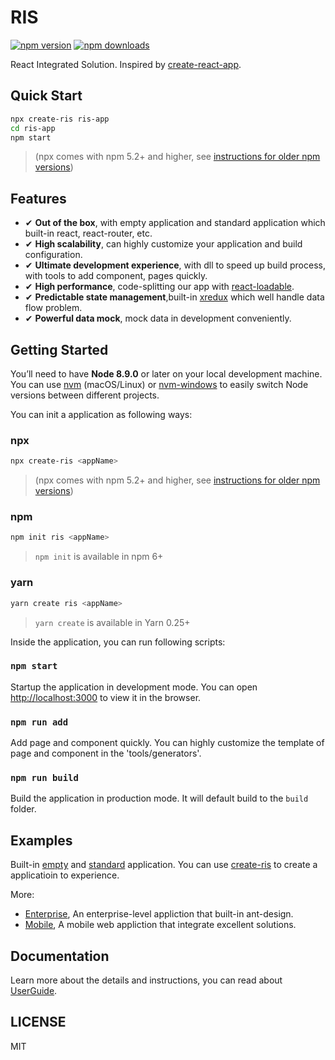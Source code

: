 # RIS

[![npm version](https://img.shields.io/npm/v/@ris/cli.svg?colorB=007ec6&style=flat-square)](https://www.npmjs.com/package/@ris/cli)
[![npm downloads](https://img.shields.io/npm/dm/@ris/cli.svg?style=flat-square)](https://www.npmjs.com/package/@ris/cli)

React Integrated Solution. Inspired by [create-react-app](https://github.com/facebook/create-react-app).

## Quick Start

```bash
npx create-ris ris-app
cd ris-app
npm start
```
> (npx comes with npm 5.2+ and higher, see [instructions for older npm versions](https://gist.github.com/gaearon/4064d3c23a77c74a3614c498a8bb1c5f))

## Features
- ✔︎ **Out of the box**, with empty application and standard application which built-in react, react-router, etc.
- ✔︎ **High scalability**, can highly customize your application and build configuration.
- ✔︎ **Ultimate development experience**, with dll to speed up build process, with tools to add component, pages quickly.
- ✔︎ **High performance**, code-splitting our app with [react-loadable](https://github.com/jamiebuilds/react-loadable).
- ✔︎ **Predictable state management**,built-in [xredux](https://github.com/beyondxgb/xredux) which well handle data flow problem.
- ✔︎ **Powerful data mock**, mock data in development conveniently.

## Getting Started

You’ll need to have **Node 8.9.0** or later on your local development machine. You can use [nvm](https://github.com/creationix/nvm#installation) (macOS/Linux) or [nvm-windows](https://github.com/coreybutler/nvm-windows#node-version-manager-nvm-for-windows) to easily switch Node versions between different projects.

You can init a application as following ways:

### npx
```bash
npx create-ris <appName>
```
> (npx comes with npm 5.2+ and higher, see [instructions for older npm versions](https://gist.github.com/gaearon/4064d3c23a77c74a3614c498a8bb1c5f))

### npm
```bash
npm init ris <appName>
```
> `npm init` <initializer> is available in npm 6+

### yarn
```bash
yarn create ris <appName>
```
> `yarn create` is available in Yarn 0.25+

Inside the application, you can run following scripts:

### `npm start`
Startup the application in development mode. You can open [http://localhost:3000](http://localhost:3000) to view it in the browser.

### `npm run add`
Add page and component quickly. You can highly customize the template of page and component in the 'tools/generators'.

### `npm run build`
Build the application in production mode. It will default build to the `build` folder.

## Examples
Built-in [empty](https://github.com/risjs/create-ris/tree/master/template/simple) and [standard](https://github.com/risjs/create-ris/tree/master/template/standard) application. You can use [create-ris](https://github.com/risjs/create-ris) to create a applicatioin to experience.

More:

* [Enterprise](), An enterprise-level appliction that built-in ant-design.
* [Mobile](), A mobile web appliction that integrate excellent solutions.

## Documentation
Learn more about the details and instructions, you can read about [UserGuide](https://github.com/risjs/ris/blob/master/docs/guide.md).

## LICENSE
MIT
